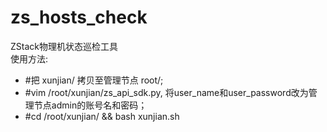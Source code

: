 # zs_hosts_check  
ZStack物理机状态巡检工具  
使用方法:  
- #把 xunjian/ 拷贝至管理节点 root/;  
- #vim /root/xunjian/zs_api_sdk.py, 将user_name和user_password改为管理节点admin的账号名和密码；  
- #cd /root/xunjian/ && bash xunjian.sh  
 
